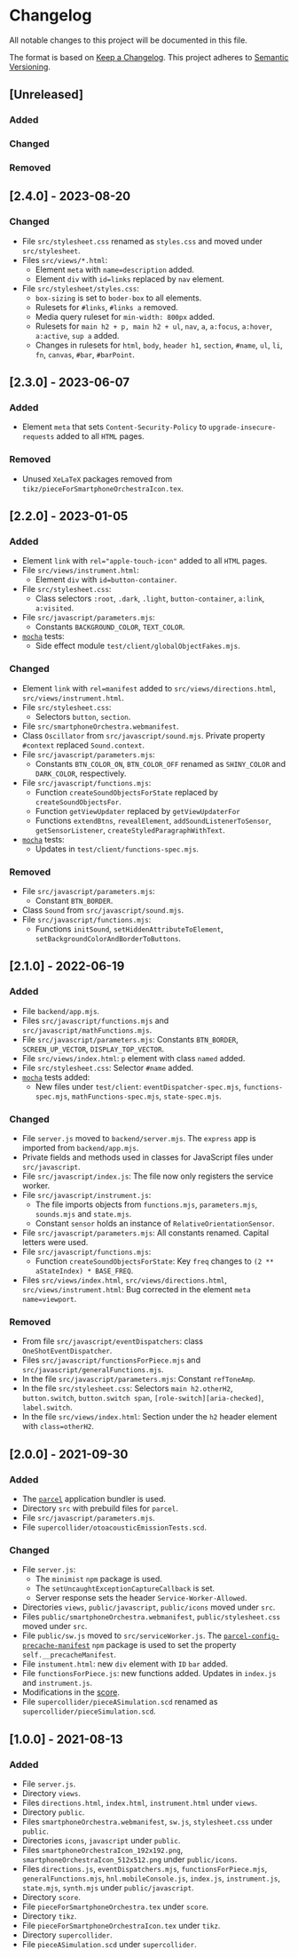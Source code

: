 # Changelog
All notable changes to this project will be documented in this file.

The format is based on [Keep a Changelog](https://keepachangelog.com/en/1.0.0/).
This project adheres to [Semantic Versioning](https://semver.org/spec/v2.0.0.html).

## [Unreleased]
### Added
### Changed
### Removed

## [2.4.0] - 2023-08-20
### Changed
- File `src/stylesheet.css` renamed as `styles.css` and moved under `src/stylesheet`.
- Files `src/views/*.html`:
	- Element `meta` with `name=description` added.
	- Element `div` with `id=links` replaced by `nav` element.
- File `src/stylesheet/styles.css`:
	- `box-sizing` is set to `boder-box` to all elements.
	- Rulesets for `#links`, `#links a` removed.
	- Media query ruleset for `min-width: 800px` added.
	- Rulesets for `main h2 + p, main h2 + ul`, `nav`, `a`, `a:focus`, `a:hover`, `a:active`, `sup a` added.
	- Changes in rulesets for `html`, `body`, `header h1`, `section`, `#name`, `ul`, `li`, `fn`, `canvas`, `#bar`, `#barPoint`.

## [2.3.0] - 2023-06-07
### Added
-  Element `meta` that sets `Content-Security-Policy` to `upgrade-insecure-requests` added to all `HTML` pages.
### Removed
- Unused `XeLaTeX` packages removed from `tikz/pieceForSmartphoneOrchestraIcon.tex`.

## [2.2.0] - 2023-01-05
### Added
-  Element `link` with `rel="apple-touch-icon"` added to all `HTML` pages.
-  File `src/views/instrument.html`:
	-  Element `div` with `id=button-container`.
- File `src/stylesheet.css`:
	-  Class selectors `:root`, `.dark`, `.light`, `button-container`, `a:link`, `a:visited`.
- File `src/javascript/parameters.mjs`:
	- Constants `BACKGROUND_COLOR`, `TEXT_COLOR`.
- [`mocha`](https://mochajs.org/) tests:
	- Side effect module `test/client/globalObjectFakes.mjs`.
### Changed
-  Element `link` with `rel=manifest` added to `src/views/directions.html`, `src/views/instrument.html`.
- File `src/stylesheet.css`:
	- Selectors `button`, `section`.
- File `src/smartphoneOrchestra.webmanifest`.
- Class `Oscillator` from `src/javascript/sound.mjs`. Private property `#context` replaced `Sound.context`.
- File `src/javascript/parameters.mjs`:
	- Constants `BTN_COLOR_ON`, `BTN_COLOR_OFF` renamed as `SHINY_COLOR` and `DARK_COLOR`, respectively.
- File `src/javascript/functions.mjs`:
	- Function `createSoundObjectsForState` replaced by `createSoundObjectsFor`.
	- Function  `getViewUpdater` replaced by `getViewUpdaterFor`
	- Functions `extendBtns`, `revealElement`, `addSoundListenerToSensor`, `getSensorListener`, `createStyledParagraphWithText`.
- [`mocha`](https://mochajs.org/) tests:
	- Updates in `test/client/functions-spec.mjs`.
### Removed
- File `src/javascript/parameters.mjs`:
	-  Constant `BTN_BORDER`.
- Class `Sound` from `src/javascript/sound.mjs`.
- File `src/javascript/functions.mjs`:
	-  Functions `initSound`, `setHiddenAttributeToElement`,  `setBackgroundColorAndBorderToButtons`.

## [2.1.0] - 2022-06-19
### Added
- File `backend/app.mjs`.
- Files `src/javascript/functions.mjs` and `src/javascript/mathFunctions.mjs`.
- File `src/javascript/parameters.mjs`: Constants `BTN_BORDER`, `SCREEN_UP_VECTOR`, `DISPLAY_TOP_VECTOR`.
- File `src/views/index.html`: `p` element with class `named` added.
- File `src/stylesheet.css`: Selector `#name` added.
- [`mocha`](https://mochajs.org/) tests added:
	- New files under `test/client`: `eventDispatcher-spec.mjs`, `functions-spec.mjs`, `mathFunctions-spec.mjs`, `state-spec.mjs`.
### Changed
- File `server.js` moved to `backend/server.mjs`. The `express` app is imported from `backend/app.mjs`.
- Private fields and methods used in classes for JavaScript files under `src/javascript`.
- File `src/javascript/index.js`: The file now only registers the service worker.
- File `src/javascript/instrument.js`:
  - The file imports objects from `functions.mjs`, `parameters.mjs`, `sounds.mjs` and `state.mjs`.
  - Constant `sensor` holds an instance of `RelativeOrientationSensor`.
- File `src/javascript/parameters.mjs`: All constants renamed. Capital letters were used.
- File `src/javascript/functions.mjs`:
	- Function `createSoundObjectsForState`: Key `freq` changes to `(2 ** aStateIndex) * BASE_FREQ`.
- Files `src/views/index.html`, `src/views/directions.html`, `src/views/instrument.html`: Bug corrected in the element `meta name=viewport`.
### Removed
- From file `src/javascript/eventDispatchers`: class `OneShotEventDispatcher`.
- Files `src/javascript/functionsForPiece.mjs` and `src/javascript/generalFunctions.mjs`.
- In the file `src/javascript/parameters.mjs`: Constant `refToneAmp`.
- In the file `src/stylesheet.css`: Selectors `main h2.otherH2`, `button.switch`, `button.switch span`, `[role-switch][aria-checked]`, `label.switch`.
- In the file `src/views/index.html`: Section under the `h2` header element with `class=otherH2`.

## [2.0.0] - 2021-09-30
### Added
- The [`parcel`](https://parceljs.org/) application bundler is used.
- Directory `src` with prebuild files for `parcel`.
- File `src/javascript/parameters.mjs`.
- File `supercollider/otoacousticEmissionTests.scd`.
### Changed
- File `server.js`:
	- The `minimist` `npm` package is used.
	- The `setUncaughtExceptionCaptureCallback` is set.
	- Server response sets the header `Service-Worker-Allowed`.
- Directories `views`, `public/javascript`, `public/icons` moved under `src`.
- Files `public/smartphoneOrchestra.webmanifest`, `public/stylesheet.css` moved under `src`.
- File `public/sw.js` moved to `src/serviceWorker.js`. The
[`parcel-config-precache-manifest`](https://github.com/101arrowz/precache-manifest/tree/master/packages/parcel-config-precache-manifest) `npm` package is used to set the property `self.__precacheManifest`.
- File `instument.html`: new `div` element with `ID` `bar` added.
- File `functionsForPiece.js`: new functions added. Updates in `index.js` and `instrument.js`.
- Modifications in the [score](score/pieceForSmartphoneOrchestra.tex).
- File `supercollider/pieceASimulation.scd` renamed as `supercollider/pieceSimulation.scd`.

## [1.0.0] - 2021-08-13
### Added
- File `server.js`.
- Directory `views`.
- Files `directions.html`, `index.html`, `instrument.html` under `views`.
- Directory `public`.
- Files `smartphoneOrchestra.webmanifest`, `sw.js`, `stylesheet.css` under `public`.
- Directories `icons`, `javascript` under `public`.
- Files `smartphoneOrchestraIcon_192x192.png`, `smartphoneOrchestraIcon_512x512.png` under `public/icons`.
- Files `directions.js`, `eventDispatchers.mjs`, `functionsForPiece.mjs`, `generalFunctions.mjs`, `hnl.mobileConsole.js`, `index.js`, `instrument.js`, `state.mjs`, `synth.mjs` under `public/javascript`.
- Directory `score`.
- File `pieceForSmartphoneOrchestra.tex` under `score`.
- Directory `tikz`.
- File `pieceForSmartphoneOrchestraIcon.tex` under `tikz`.
- Directory `supercollider`.
- File `pieceASimulation.scd` under `supercollider`.
